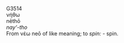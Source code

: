 <body>
  <p>G3514<br>  νήθω  <br> nēthō  <br><i>nay‘-tho </i><br>From   νέω    neō   of like meaning; to <i>spin:</i> - spin.<br></p>
 </body>